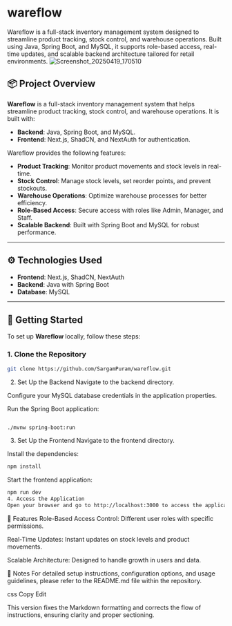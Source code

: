 # wareflow
Wareflow is a full-stack inventory management system designed to streamline product tracking, stock control, and warehouse operations. Built using Java, Spring Boot, and MySQL, it supports role-based access, real-time updates, and scalable backend architecture tailored for retail environments.
![Screenshot_20250419_170510](https://github.com/user-attachments/assets/bd1220e3-a8eb-4a6b-8a6a-df1d724aa0fb)

## 📦 Project Overview

**Wareflow** is a full-stack inventory management system that helps streamline product tracking, stock control, and warehouse operations. It is built with:

- **Backend**: Java, Spring Boot, and MySQL.
- **Frontend**: Next.js, ShadCN, and NextAuth for authentication.

Wareflow provides the following features:

- **Product Tracking**: Monitor product movements and stock levels in real-time.
- **Stock Control**: Manage stock levels, set reorder points, and prevent stockouts.
- **Warehouse Operations**: Optimize warehouse processes for better efficiency.
- **Role-Based Access**: Secure access with roles like Admin, Manager, and Staff.
- **Scalable Backend**: Built with Spring Boot and MySQL for robust performance.

---

## ⚙️ Technologies Used

- **Frontend**: Next.js, ShadCN, NextAuth
- **Backend**: Java with Spring Boot
- **Database**: MySQL

---

## 🚀 Getting Started

To set up **Wareflow** locally, follow these steps:

### 1. Clone the Repository

```bash
git clone https://github.com/SargamPuram/wareflow.git
```

2. Set Up the Backend
Navigate to the backend directory.

Configure your MySQL database credentials in the application properties.

Run the Spring Boot application:

```bash

./mvnw spring-boot:run
```
3. Set Up the Frontend
Navigate to the frontend directory.

Install the dependencies:

```bash
npm install
```

Start the frontend application:

```bash
npm run dev
4. Access the Application
Open your browser and go to http://localhost:3000 to access the application.
```
🔐 Features
Role-Based Access Control: Different user roles with specific permissions.

Real-Time Updates: Instant updates on stock levels and product movements.

Scalable Architecture: Designed to handle growth in users and data.

📌 Notes
For detailed setup instructions, configuration options, and usage guidelines, please refer to the README.md file within the repository.

css
Copy
Edit

This version fixes the Markdown formatting and corrects the flow of instructions, ensuring clarity and proper sectioning.
